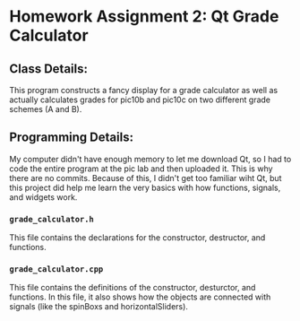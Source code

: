 # Homework Assignment 2: Qt Grade Calculator
## Class Details:
This program constructs a fancy display for a grade calculator as well as actually calculates grades for pic10b and pic10c on two different grade schemes (A and B).
## Programming Details:
My computer didn't have enough memory to let me download Qt, so I had to code the entire program at the pic lab and then uploaded it. This is why there are no commits. Because of this, I didn't get too familiar wiht Qt, but this project did help me learn the very basics with how functions, signals, and widgets work.
### `grade_calculator.h`
This file contains the declarations for the constructor, destructor, and functions.
### `grade_calculator.cpp`
This file contains the definitions of the constructor, desturctor, and functions. In this file, it also shows how the objects are connected with signals (like the spinBoxs and horizontalSliders).
